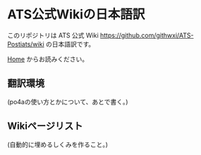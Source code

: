 # ATS公式Wikiの日本語訳

このリポジトリは ATS 公式 Wiki https://github.com/githwxi/ATS-Postiats/wiki の日本語訳です。

[Home](ja/Home.md) からお読みください。

## 翻訳環境

(po4aの使い方とかについて、あとで書く。)

## Wikiページリスト

(自動的に埋めるしくみを作ること。)
